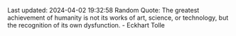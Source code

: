 Last updated: 2024-04-02 19:32:58
Random Quote: The greatest achievement of humanity is not its works of art, science, or technology, but the recognition of its own dysfunction. - Eckhart Tolle